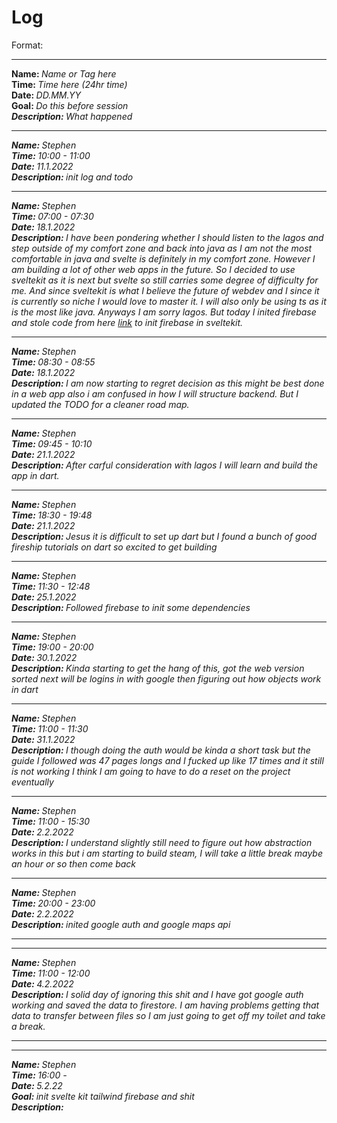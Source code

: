 # Log

Format:

<hr>
<strong>Name: </strong><em>Name or Tag here</em> 
<br>
<strong>Time: </strong>  <em>Time here (24hr time)</em> 
<br>
<strong>Date: </strong>  <em>DD.MM.YY</em> 
<br>
<strong>Goal: </strong> <em>Do this before session
<br>
<strong>Description: </strong> <em>What happened</em>

<hr>

<strong>Name: </strong> Stephen
<br>
<strong>Time: </strong> 10:00 - 11:00
<br>
<strong>Date: </strong> 11.1.2022
<br>
<strong>Description: </strong> init log and todo

<hr>

<strong>Name: </strong> Stephen
<br>
<strong>Time: </strong> 07:00 - 07:30
<br>
<strong>Date: </strong> 18.1.2022
<br>
<strong>Description: </strong> I have been pondering whether I should listen to the lagos and step outside of my comfort zone and back into java as I am not the most comfortable in java and svelte is definitely in my comfort zone. However I am building a lot of other web apps in the future. So I decided to use sveltekit as it is next but svelte so still carries some degree of difficulty for me. And since sveltekit is what I believe the future of webdev and I since it is currently so niche I would love to master it. I will also only be using ts as it is the most like java. Anyways I am sorry lagos. But today I inited firebase and stole code from here [link](https://github.com/CaptainCodeman/sveltekit-example) to init firebase in sveltekit.

<hr>

<strong>Name: </strong> Stephen
<br>
<strong>Time: </strong> 08:30 - 08:55
<br>
<strong>Date: </strong> 18.1.2022
<br>
<strong>Description: </strong> I am now starting to regret decision as this might be best done in a web app also i am confused in how I will structure backend. But I updated the TODO for a cleaner road map.

<hr>

<strong>Name: </strong> Stephen
<br>
<strong>Time: </strong> 09:45 - 10:10
<br>
<strong>Date: </strong> 21.1.2022
<br>
<strong>Description: </strong> After carful consideration with lagos I will learn and build the app in dart.

<hr>

<strong>Name: </strong> Stephen
<br>
<strong>Time: </strong> 18:30 - 19:48
<br>
<strong>Date: </strong> 21.1.2022
<br>
<strong>Description: </strong> Jesus it is difficult to set up dart but I found a bunch of good fireship tutorials on dart so excited to get building

<hr>

<strong>Name: </strong> Stephen
<br>
<strong>Time: </strong> 11:30 - 12:48
<br>
<strong>Date: </strong> 25.1.2022
<br>
<strong>Description: </strong> Followed firebase to init some dependencies

<hr>

<strong>Name: </strong> Stephen
<br>
<strong>Time: </strong> 19:00 - 20:00
<br>
<strong>Date: </strong> 30.1.2022
<br>
<strong>Description: </strong> Kinda starting to get the hang of this, got the web version sorted next will be logins in with google then figuring out how objects work in dart

<hr>

<strong>Name: </strong> Stephen
<br>
<strong>Time: </strong> 11:00 - 11:30
<br>
<strong>Date: </strong> 31.1.2022
<br>
<strong>Description: </strong> I though doing the auth would be kinda a short task but the guide I followed was 47 pages longs and I fucked up like 17 times and it still is not working I think I am going to have to do a reset on the project eventually

<hr>

<strong>Name: </strong> Stephen
<br>
<strong>Time: </strong> 11:00 - 15:30
<br>
<strong>Date: </strong> 2.2.2022
<br>
<strong>Description: </strong> I understand slightly still need to figure out how abstraction works in this but i am starting to build steam, I will take a little break maybe an hour or so then come back

<hr>

<strong>Name: </strong> Stephen
<br>
<strong>Time: </strong> 20:00 - 23:00
<br>
<strong>Date: </strong> 2.2.2022
<br>
<strong>Description: </strong> inited google auth and google maps api

<hr>

<hr>

<strong>Name: </strong> Stephen
<br>
<strong>Time: </strong> 11:00 - 12:00
<br>
<strong>Date: </strong> 4.2.2022
<br>
<strong>Description: </strong> I solid day of ignoring this shit and I have got google auth working and saved the data to firestore. I am having problems getting that data to transfer between files so I am just going to get off my toilet and take a break.

<hr>

<hr>
<strong>Name: </strong> Stephen
<br>
<strong>Time: </strong>  16:00 - 
<br>
<strong>Date: </strong>  5.2.22
<br>
<strong>Goal: </strong> init svelte kit tailwind firebase and shit
<br>
<strong>Description: </strong>
